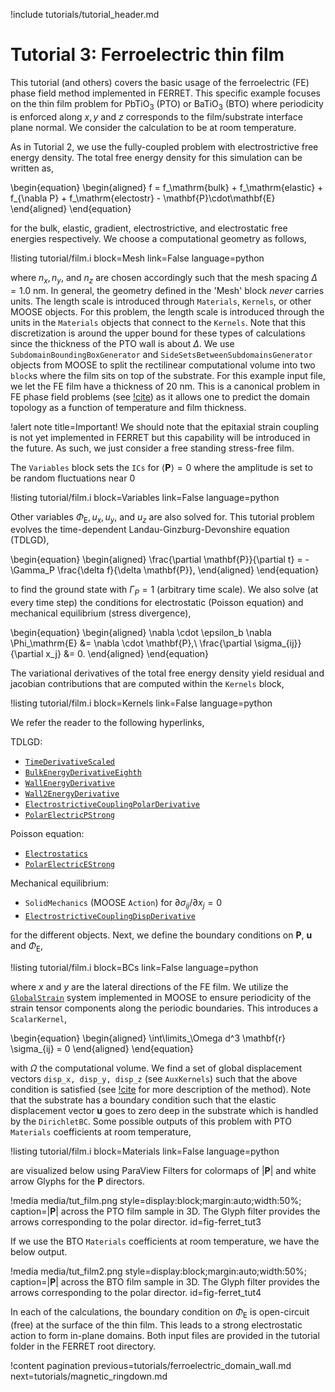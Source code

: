 !include tutorials/tutorial_header.md

# Tutorial 3: Ferroelectric thin film

This tutorial (and others) covers the basic usage of the ferroelectric (FE) phase field method implemented in FERRET. This specific example focuses on the thin film problem for $\mathrm{PbTiO}_3$ (PTO) or $\mathrm{BaTiO}_3$ (BTO) where periodicity is enforced along $x,y$ and $z$ corresponds to the film/substrate interface plane normal. We consider the calculation to be at room temperature.

As in Tutorial 2, we use the fully-coupled problem with electrostrictive free energy density. The total free energy density for this simulation can be written as,

\begin{equation}
  \begin{aligned}
    f = f_\mathrm{bulk} + f_\mathrm{elastic} + f_{\nabla P} + f_\mathrm{electostr} - \mathbf{P}\cdot\mathbf{E}
  \end{aligned}
\end{equation}

for the bulk, elastic, gradient, electrostrictive, and electrostatic free energies respectively. We choose a computational geometry as follows,

!listing tutorial/film.i
         block=Mesh
         link=False
         language=python

where $n_x, n_y,$ and $n_z$ are chosen accordingly such that the mesh spacing $\Delta = 1.0$ nm. In general, the geometry defined in the 'Mesh' block *never* carries units. The length scale is introduced through `Materials`, `Kernels`, or other MOOSE objects. For this problem, the length scale is introduced through the units in the `Materials` objects that connect to the `Kernels`. Note that this discretization is around the upper bound for these types of calculations since the thickness of the PTO wall is about $\Delta$. We use `SubdomainBoundingBoxGenerator` and `SideSetsBetweenSubdomainsGenerator` objects from MOOSE to split the rectilinear computational volume into two `block`s where the film sits on top of the substrate. For this example input file, we let the FE film have a thickness of 20 nm. This is a canonical problem in FE phase field problems (see [!cite](Li2001)) as it allows one to predict the domain topology as a function of temperature and film thickness.

!alert note title=Important!
We should note that the epitaxial strain coupling is not yet implemented in FERRET but this capability will be introduced in the future. As such, we just consider a free standing stress-free film.

The `Variables` block sets the `ICs` for $\langle \mathbf{P} \rangle = 0$ where the amplitude is set to be random fluctuations near 0

!listing tutorial/film.i
         block=Variables
         link=False
         language=python

Other variables $\Phi_\mathrm{E}, u_x, u_y$, and $u_z$ are also solved for. This tutorial problem evolves the time-dependent Landau-Ginzburg-Devonshire equation (TDLGD),

\begin{equation}
  \begin{aligned}
    \frac{\partial \mathbf{P}}{\partial t} = - \Gamma_P \frac{\delta f}{\delta \mathbf{P}},
  \end{aligned}
\end{equation}

to find the ground state with $\Gamma_P = 1$ (arbitrary time scale). We also solve (at every time step) the conditions for electrostatic (Poisson equation) and mechanical equilibrium (stress divergence),

\begin{equation}
  \begin{aligned}
    \nabla \cdot \epsilon_b \nabla \Phi_\mathrm{E} &= \nabla \cdot \mathbf{P},\\
    \frac{\partial \sigma_{ij}}{\partial x_j} &= 0.
  \end{aligned}
\end{equation}

The variational derivatives of the total free energy density yield residual and jacobian contributions that are computed within the `Kernels` block,

!listing tutorial/film.i
         block=Kernels
         link=False
         language=python

We refer the reader to the following hyperlinks,

TDLGD:

- [`TimeDerivativeScaled`](source/kernels/TimeDerivativeScaled.md)
- [`BulkEnergyDerivativeEighth`](source/kernels/BulkEnergyDerivativeEighth.md)
- [`WallEnergyDerivative`](source/kernels/WallEnergyDerivative.md)
- [`Wall2EnergyDerivative`](source/kernels/Wall2EnergyDerivative.md)
- [`ElectrostrictiveCouplingPolarDerivative`](source/kernels/ElectrostrictiveCouplingPolarDerivative.md)
- [`PolarElectricPStrong`](source/kernels/PolarElectricPStrong.md)

Poisson equation:

- [`Electrostatics`](source/kernels/Electrostatics.md)
- [`PolarElectricEStrong`](source/kernels/PolarElectricEStrong.md)

Mechanical equilibrium:

- `SolidMechanics` (MOOSE `Action`) for $\partial \sigma_{ij} / \partial x_j = 0$
- [`ElectrostrictiveCouplingDispDerivative`](source/kernels/ElectrostrictiveCouplingDispDerivative.md)

for the different objects. Next, we define the boundary conditions on $\mathbf{P}$, $\mathbf{u}$ and $\Phi_\mathrm{E}$,

!listing tutorial/film.i
         block=BCs
         link=False
         language=python

where $x$ and $y$ are the lateral directions of the FE film. We utilize the [`GlobalStrain`](https://mooseframework.inl.gov/syntax/Physics/SolidMechanics/GlobalStrain/) system implemented in MOOSE to ensure periodicity of the strain tensor components along the periodic boundaries. This introduces a `ScalarKernel`,

\begin{equation}
  \begin{aligned}
    \int\limits_\Omega d^3 \mathbf{r} \sigma_{ij} = 0
  \end{aligned}
\end{equation}

with $\Omega$ the computational volume. We find a set of global displacement vectors `disp_x, disp_y, disp_z` (see `AuxKernels`) such that the above condition is satisfied (see [!cite](Biswas2020) for more description of the method). Note that the substrate has a boundary condition such that the elastic displacement vector $\mathbf{u}$ goes to zero deep in the substrate which is handled by the `DirichletBC`. Some possible outputs of this problem with PTO `Materials` coefficients at room temperature,

!listing tutorial/film.i
         block=Materials
         link=False
         language=python

are visualized below using ParaView Filters for colormaps of $|\mathbf{P}|$ and white arrow Glyphs for the $\mathbf{P}$ directors.

!media media/tut_film.png style=display:block;margin:auto;width:50%; caption=$|\mathbf{P}|$ across the PTO film sample in 3D. The Glyph filter provides the arrows corresponding to the polar director.   id=fig-ferret_tut3

If we use the BTO `Materials` coefficients at room temperature, we have the below output.

!media media/tut_film2.png style=display:block;margin:auto;width:50%; caption=$|\mathbf{P}|$ across the BTO film sample in 3D. The Glyph filter provides the arrows corresponding to the polar director.   id=fig-ferret_tut4

In each of the calculations, the boundary condition on $\Phi_\mathrm{E}$ is open-circuit (free) at the surface of the thin film. This leads to a strong electrostatic action to form in-plane domains. Both input files are provided in the tutorial folder in the FERRET root directory.

!content pagination previous=tutorials/ferroelectric_domain_wall.md next=tutorials/magnetic_ringdown.md

